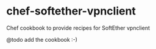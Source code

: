 chef-softether-vpnclient
=====================

Chef cookbook to provide recipes for SoftEther vpnclient

@todo add the cookbook :-)
